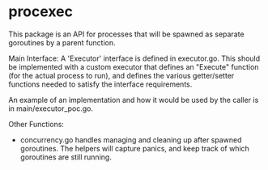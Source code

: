 # procexec

This package is an API for processes that will be spawned as separate goroutines by a parent function. 

Main Interface:
A 'Executor' interface is defined in executor.go. This should be implemented with a custom executor that defines an "Execute" function (for the actual process to run), and defines the various getter/setter functions needed to satisfy the interface requirements. 

An example of an implementation and how it would be used by the caller is in main/executor_poc.go.

Other Functions: 
* concurrency.go handles managing and cleaning up after spawned goroutines. The helpers will capture panics, and keep track of which goroutines are still running.